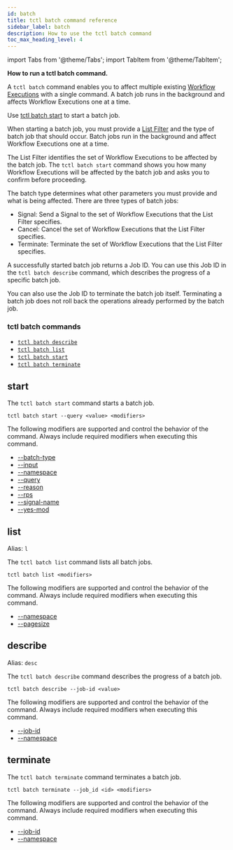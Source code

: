 ```yaml
---
id: batch
title: tctl batch command reference
sidebar_label: batch
description: How to use the tctl batch command
toc_max_heading_level: 4
---
```


<!-- THIS FILE IS GENERATED. DO NOT EDIT THIS FILE DIRECTLY -->

import Tabs from '@theme/Tabs';
import TabItem from '@theme/TabItem';

**How to run a tctl batch command.**

A `tctl batch` command enables you to affect multiple existing [Workflow Executions](/workflows#workflow-execution) with a single command.
A batch job runs in the background and affects Workflow Executions one at a time.

Use [tctl batch start](/tctl/batch#start) to start a batch job.

When starting a batch job, you must provide a [List Filter](/visibility#list-filter) and the type of batch job that should occur.
Batch jobs run in the background and affect Workflow Executions one at a time.

The List Filter identifies the set of Workflow Executions to be affected by the batch job.
The `tctl batch start` command shows you how many Workflow Executions will be affected by the batch job and asks you to confirm before proceeding.

The batch type determines what other parameters you must provide and what is being affected.
There are three types of batch jobs:

- Signal: Send a Signal to the set of Workflow Executions that the List Filter specifies.
- Cancel: Cancel the set of Workflow Executions that the List Filter specifies.
- Terminate: Terminate the set of Workflow Executions that the List Filter specifies.

A successfully started batch job returns a Job ID.
You can use this Job ID in the `tctl batch describe` command, which describes the progress of a specific batch job.

You can also use the Job ID to terminate the batch job itself.
Terminating a batch job does not roll back the operations already performed by the batch job.

### tctl batch commands

- [`tctl batch describe`](/tctl/batch#describe)
- [`tctl batch list`](/tctl/batch#list)
- [`tctl batch start`](/tctl/batch#start)
- [`tctl batch terminate`](/tctl/batch#terminate)

## start

The `tctl batch start` command starts a batch job.

`tctl batch start --query <value> <modifiers>`

The following modifiers are supported and control the behavior of the command.
Always include required modifiers when executing this command.

- [--batch-type](/tctl/modifiers#--batch-type)
- [--input](/tctl/modifiers#--input)
- [--namespace](/tctl/modifiers#--namespace)
- [--query](/tctl/modifiers#--query)
- [--reason](/tctl/modifiers#--reason)
- [--rps](/tctl/modifiers#--rps)
- [--signal-name](/tctl/modifiers#--signal-name)
- [--yes-mod](/tctl/modifiers#--yes-mod)

## list

Alias: `l`

The `tctl batch list` command lists all batch jobs.

`tctl batch list <modifiers>`

The following modifiers are supported and control the behavior of the command.
Always include required modifiers when executing this command.

- [--namespace](/tctl/modifiers#--namespace)
- [--pagesize](/tctl/modifiers#--pagesize)

## describe

Alias: `desc`

The `tctl batch describe` command describes the progress of a batch job.

`tctl batch describe --job-id <value>`

The following modifiers are supported and control the behavior of the command.
Always include required modifiers when executing this command.

- [--job-id](/tctl/modifiers#--job-id)
- [--namespace](/tctl/modifiers#--namespace)

## terminate

The `tctl batch terminate` command terminates a batch job.

`tctl batch terminate --job_id <id> <modifiers>`

The following modifiers are supported and control the behavior of the command.
Always include required modifiers when executing this command.

- [--job-id](/tctl/modifiers#--job-id)
- [--namespace](/tctl/modifiers#--namespace)
